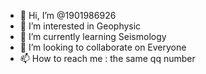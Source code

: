 - 👋 Hi, I’m @1901986926
- 👀 I’m interested in Geophysic
- 🌱 I’m currently learning Seismology
- 💞️ I’m looking to collaborate on Everyone
- 📫 How to reach me : the same qq number
